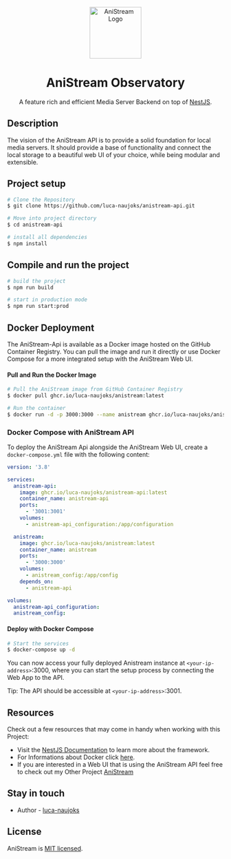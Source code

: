 <p align="center">
  <a href="http://nestjs.com/" target="blank"><img src="https://github.com/luca-naujoks/anistream-api/blob/development/public/icon.png" width="120" alt="AniStream Logo" /></a>
    <h1 align="center">AniStream Observatory</h1>
</p>

  <p align="center">A feature rich and efficient Media Server Backend on top of <a href="https://nestjs.com" target="_blank">NestJS</a>.
  </p>
</p>

## Description

The vision of the AniStream API is to provide a solid foundation for local media servers.
It should provide a base of functionality and connect the local storage to a beautiful web UI of your choice, while being modular and extensible.

## Project setup

```bash
# Clone the Repository
$ git clone https://github.com/luca-naujoks/anistream-api.git

# Move into project directory
$ cd anistream-api

# install all dependencies
$ npm install
```

## Compile and run the project

```bash
# build the project
$ npm run build

# start in production mode
$ npm run start:prod
```

## Docker Deployment

The AniStream-Api is available as a Docker image hosted on the GitHub Container Registry. You can pull the image and run it directly or use Docker Compose for a more integrated setup with the AniStream Web UI.

#### Pull and Run the Docker Image

```bash
# Pull the AniStream image from GitHub Container Registry
$ docker pull ghcr.io/luca-naujoks/anistream:latest

# Run the container
$ docker run -d -p 3000:3000 --name anistream ghcr.io/luca-naujoks/anistream:latest
```

### Docker Compose with AniStream API

To deploy the AniStream Api alongside the AniStream Web UI, create a `docker-compose.yml` file with the following content:

```yaml
version: '3.8'

services:
  anistream-api:
    image: ghcr.io/luca-naujoks/anistream-api:latest
    container_name: anistream-api
    ports:
      - '3001:3001'
    volumes:
      - anistream-api_configuration:/app/configuration

  anistream:
    image: ghcr.io/luca-naujoks/anistream:latest
    container_name: anistream
    ports:
      - '3000:3000'
    volumes:
      - anistream_config:/app/config
    depends_on:
      - anistream-api

volumes:
  anistream-api_configuration:
  anistream_config:
```

#### Deploy with Docker Compose

```bash
# Start the services
$ docker-compose up -d
```

You can now access your fully deployed Anistream instance at `<your-ip-address>`:3000, where you can start the setup process by connecting the Web App to the API.

Tip: The API should be accessible at `<your-ip-address>`:3001.

## Resources

Check out a few resources that may come in handy when working with this Project:

- Visit the [NestJS Documentation](https://docs.nestjs.com) to learn more about the framework.
- For Informations about Docker click [here](https://docs.docker.com).
- If you are interested in a Web UI that is using the AniStream API feel free to check out my Other Project [AniStream](https://github.com/luca-naujoks/anistream)

## Stay in touch

- Author - [luca-naujoks](https://github.com/luca-naujoks)

## License

AniStream is [MIT licensed](https://github.com/luca-naujoks/anistream-api/blob/development/LICENSE).
